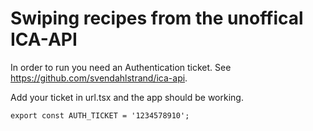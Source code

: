 # Swiping recipes from the unoffical ICA-API

In order to run you need an Authentication ticket. See https://github.com/svendahlstrand/ica-api.

Add your ticket in url.tsx and the app should be working.
```
export const AUTH_TICKET = '1234578910';

```
